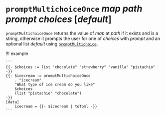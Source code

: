 # `promptMultichoiceOnce` *map* *path* *prompt* *choices* [*default*]

`promptMultichoiceOnce` returns the value of *map* at *path* if it exists and is
a string, otherwise it prompts the user for one of *choices* with *prompt* and
an optional list *default* using [`promptMultichoice`][pm].

!!! example

    ```
    {{- $choices := list "chocolate" "strawberry" "vanilla" "pistachio" -}}
    {{- $icecream := promptMultichoiceOnce
        . "icecream"
        "What type of ice cream do you like"
        $choices
        (list "pistachio" "chocolate")
    -}}
    [data]
        icecream = {{- $icecream | toToml -}}
    ```

[pm]: /reference/templates/init-functions/promptMultichoice.md
